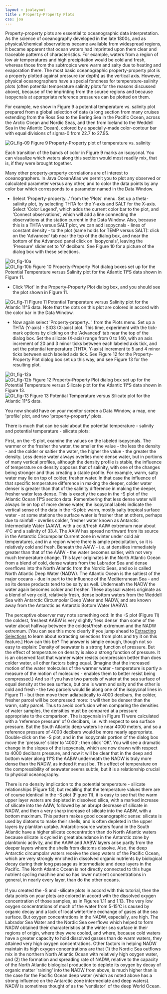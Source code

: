 ```yaml
---
layout : joalayout
title : Property-Property Plots
css: joa
---
```


<p>Property-property plots are essential to oceanographic data interpretation. As the science of oceanography developed in the late 1800s, and as physical/chemical observations became available from widespread regions, it became apparent that ocean waters had imprinted upon them clear and traceable patterns of characteristics. For example, waters from a region of low air temperatures and high precipitation would be cold and fresh, whereas those from the subtropics were warm and salty due to heating and evaporation there. The most basic oceanographic property-property plot is a property plotted against pressure (or depth) as the vertical axis. However, physical oceanographers have a special fondness for temperature-salinity plots (often potential temperature salinity plots for the reasons discussed above), because of the imprinting from the source regions and because isopycnals at appropriate reference pressures can be plotted on them.</p>

</p>For example, we show in Figure 9 a potential temperature vs. salinity plot prepared from a global selection of data (a long section from many cruises extending from the Ross Sea to the Bering Sea in the Pacific Ocean, across the Arctic Ocean and Nordic Seas, and then from Iceland to the Weddell Sea in the Atlantic Ocean), colored by a specially-made color-contour bar with equal divisions of sigma-0 from 22.7 to 27.95.</p>

  <div class="gt_fig">
    <img alt="Gt_fig-09" class="gt_image" src="http://joa.ucsd.edu/static/images/guided_tour/gt_fig-09.jpg">
    Figure 9 Property-Property plot of temperature vs. salinity</div>

<p>Each transition of the bands of color in Figure 9 marks an isopycnal. You can visualize which waters along this section would most readily mix, that is, if they were brought together.</p>

<p>Many other property-property correlations are of interest to oceanographers. In Java OceanAtlas we permit you to plot any observed or calculated parameter versus any other, and to color the data points by any color bar which corresponds to a parameter named in the Data Window.
	<ul>
		<li>Select 'Property-property...' from the 'Plots' menu. Set up a theta-salinity plot, by selecting THTA for the Y-axis and SALT for the X-axis. Select 'Color Legend', which adds the current color bar to the plot, and 'Connect observations', which will add a line connecting the observations at the station current in the Data Window. Also, because this is a THTA versus SALT plot, we can add isopycnals - lines of constant density - to the plot (same holds for TEMP versus SALT): click on the 'Advanced' tab near the top of the dialog box, and near the bottom of the Advanced panel click on 'Isopycnals', leaving the 'Pressure' slider set to '0' decibars. See Figure 10 for a picture of the dialog box with these selections.</li>
</ul></p>
   <div class="gt_fig">
      <img alt="Gt_fig-10a" class="gt_image" src="http://joa.ucsd.edu/static/images/guided_tour/gt_fig-10a.jpg">
      <br />
      <img alt="Gt_fig-10b" class="gt_image" src="http://joa.ucsd.edu/static/images/guided_tour/gt_fig-10b.jpg">
  Figure 10 Property-Property Plot dialog boxes set up for the Potential Temperature versus Salinity plot for the Atlantic 11&deg;S data shown in Figure 11.</div>
<p>
	<ul>
<li>Click 'Plot' in the Property-Property Plot dialog box, and you should see the plot shown in Figure 11.</li></ul>
</p>
  <div class="gt_fig">
    <img alt="Gt_fig-11" class="gt_image" src="http://joa.ucsd.edu/static/images/guided_tour/gt_fig-11.jpg">
    Figure 11 Potential Temperature versus Salinity plot for the Atlantic 11&deg;S data. Note that the dots on this plot are colored in accord with the color bar in the Data Window.</div>
<p>
	<ul>
<li>Now again select 'Property-property...' from the Plots menu. Set up a THTA (Y-axis) - SIO3 (X-axis) plot. This time, experiment with the tick-mark options by clicking on the 'Advanced' tab near the top of the dialog box. Set the silicate (X-axis) range from 0 to 140, with an axis increment of 20 and 3 minor ticks between each labeled axis tick, and set the potential temperature (THTA, Y-axis) increment to 5 and 4 minor ticks between each labeled axis tick. See Figure 12 for the Property-Property Plot dialog box set up this way, and see Figure 13 for the resulting plot.</li></ul></p>

   <div class="gt_fig">
      <img alt="Gt_fig-12a" class="gt_image" src="http://joa.ucsd.edu/static/images/guided_tour/gt_fig-12a.jpg">
      <br />
  <img alt="Gt_fig-12b" class="gt_image" src="http://joa.ucsd.edu/static/images/guided_tour/gt_fig-12b.jpg">
  Figure 12 Property-Property Plot dialog box set up for the Potential Temperature versus Silicate plot for the Atlantic 11&deg;S data shown in Figure 13.</div>

   <div class="gt_fig">
      <img alt="Gt_fig-13" class="gt_image" src="http://joa.ucsd.edu/static/images/guided_tour/gt_fig-13.jpg">
      Figure 13 Potential Temperature versus Silicate plot for the Atlantic 11&deg;S data.</div>
	
<p>You now should have on your monitor screen a Data Window, a map, one 'profile' plot, and two 'property-property' plots.</p>

<p class="oceanography_text">There is much that can be said about the potential temperature - salinity and potential temperature - silicate plots:</p>

<p class="oceanography_text">First, on the -S plot, examine the values on the labeled isopycnals. The warmer or the fresher the water, the smaller the value - the less the density - and the colder or saltier the water, the higher the value - the greater the density. Less dense water always overlies more dense water, but in portions of many vertical profiles, although the density profile is stable, the influence of temperature on density opposes that of salinity, with one of the changes being stronger and thus creating a stable profile. For example, warm, salty water may lie on top of colder, fresher water. In that case the influence of that specific temperature difference in making the deeper, colder water denser is greater than that of the salinity difference in making the deeper, fresher water less dense. This is exactly the case in the -S plot of the Atlantic Ocean 11&deg;S section data. Remembering that less dense water will always lie on top of more dense water, the isopycnal labels indicate the vertical sense of the data in the -S plot: warm, mostly salty tropical surface water - at some stations the surface water is fresher than at others, perhaps due to rainfall - overlies colder, fresher water known as Antarctic Intermediate Water (AAIW), with a cold/fresh AAIW extremum near about 4&#39;C and a salinity of 33.4. The AAIW has spread northward from its source in the Antarctic Circumpolar Current zone in winter under cold air temperatures, and in a region where there is ample precipitation, so it is relatively cold and fresh. Beneath the AAIW - i.e. at densities immediately greater than that of the AAIW - the water becomes saltier, with not very much temperature change. This layer originates in the North Atlantic Ocean from a blend of cold, dense waters from the Labrador Sea and dense overflows into the North Atlantic from the Nordic Seas, and so is called North Atlantic Deep Water (NADW). The Atlantic Ocean is the saltiest of the major oceans - due in part to the influence of the Mediterranean Sea - and so its dense products tend to be salty as well. Underneath the NADW the water again becomes colder and fresher. These abyssal waters originate as a blend of very cold, relatively fresh, dense bottom waters from the Weddell Sea with Antarctic Circumpolar Deep Water and NADW, and are known away from the Antarctic as Antarctic Bottom Water (AABW).</p>

<p class="oceanography_text">The perceptive observer may note something odd: In the -S plot (Figure 11) the coldest, freshest AABW is very slightly 'less dense' than some of the water about halfway between the coldest/fresh extremum and the NADW extremum. [You can see this more clearly if you jump ahead to <a href="/tour/10">Extracting Selections</a> to learn about extracting selections from plots and try it on this feature.] How can this be? The answer is simple enough, though not so easy to explain: Density of seawater is a strong function of pressure. But the effect of temperature on density is also a strong function of pressure. It is an observed fact that warmer water resists compression better than does colder water, all other factors being equal. (Imagine that the increased motion of the water molecules of the warmer water - temperature is partly a measure of the motion of molecules - enables them to better resist being compressed.) And so if you have two parcels of water at the sea surface of equal density at the sea surface, but one is warm and salty and the other is cold and fresh - the two parcels would lie along one of the isopycnal lines in Figure 11 - but then move them adiabatically to 4000 decibars, the colder, fresher parcel will be compressed more: it will then be denser than the warm, salty parcel. Thus to avoid confusion when comparing the densities of water samples, the densities must be compared at a pressure appropriate to the comparison. The isopycnals in Figure 11 were calculated with a 'reference pressure' of 0 decibars, i.e. with respect to sea surface pressure. But the South Atlantic deep waters lie near 4000 meters, and so a reference pressure of 4000 decibars would be more nearly appropriate. Double-click on the -S plot, and in the isopycnals portion of the dialog box move the 'pressure' slider to '4000'; then click 'OK'. You will see a dramatic change in the slopes of the isopycnals, which are now drawn with respect to 4000 decibars pressure, and now it will be clear that in the deep and bottom water along 11&deg;S the AABW underneath the NADW is truly more dense than the NADW, as indeed it must be. This effect of temperature on the compressibility of seawater seems subtle, but it is a relationship crucial to physical oceanography.</p>

<p class="oceanography_text">There is no density implication to the potential temperature - silicate relationships (Figure 13), but recalling that the temperature values there are of course identical in the -S plot (Figure 11), it is easy to see that the warm upper layer waters are depleted in dissolved silica, with a marked increase of silicate into the AAIW, followed by an abrupt decrease of silicate in NADW, and then a very sharp increase of silicate into the AABW, with a bottom maximum. This pattern makes good oceanographic sense: silicate is used by diatoms to make their shells, and is often depleted in the upper layers by plankton uptake. Antarctic-source waters found in the South Atlantic have a higher silicate concentration than do North Atlantic waters because silicate is cycled in great abundance in the Antarctic zone by planktonic activity, and the AAIW and AABW layers arise partly from the deeper layers where the shells from diatoms dissolve. Also, the deep Antarctic circumpolar waters receive the deep waters of the Pacific Ocean, which are very strongly enriched in dissolved organic nutrients by biological decay during their long passage as intermediate and deep layers in the Pacific. The North Atlantic Ocean is not directly connected to this huge nutrient cycling machine and so has lower nutrient concentrations in general, in nearly every layer, than do the other oceans.
<br><br> If you created the -S and -silicate plots in accord with this tutorial, then the data points on your plots are colored in accord with the dissolved oxygen concentration of those samples, as in Figures 1.11 and 1.13. The very low oxygen concentrations of much of the water from 5-15&#39;C is caused by organic decay and a lack of local wintertime exchange of gases at the sea surface. But oxygen concentrations in the NADW, especially, are high. The Labrador Sea Water and the Nordic Sea overflows which helped to form NADW obtained their characteristics at the winter sea surface in their regions of origin, where they were cooled, and where, because cold waters have a greater capacity to hold dissolved gasses than do warm waters, they attained very high oxygen concentrations. Other factors in helping NADW maintain its high oxygen concentrations are that (1) the Nordic Sea outflows mix in the northern North Atlantic Ocean with relatively high oxygen water, and (2) the formation and spreading rate of NADW, relative to the capacity of the North Atlantic biological production to deplete its oxygen by decay of organic matter 'raining' into the NADW from above, is much higher than is the case for the Pacific Ocean deep water (which as noted above has a strong influence on the Antarctic zone intermediate and deep waters). NADW is sometimes thought of as the 'ventilator' of the deep World Ocean.</p>
